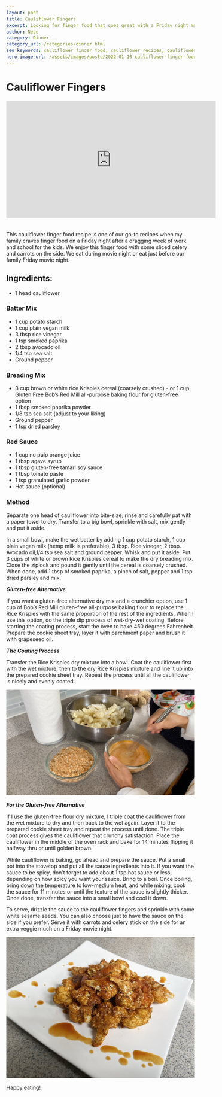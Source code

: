 ```yaml
---
layout: post
title: Cauliflower Fingers
excerpt: Looking for finger food that goes great with a Friday night movie? I got you covered.
author: Nece
category: Dinner
category_url: /categories/dinner.html
seo_keywords: cauliflower finger food, cauliflower recipes, cauliflower recipes healthy, vegan recipe, crispy cauliflower, cauliflower bites, cauliflower popcorn, cauliflower wings recipes, cauliflower wings vegan, comfort food, cauliflower recipes air fryer
hero-image-url: /assets/images/posts/2022-01-10-cauliflower-finger-food/cover-2.jpg
---
```


# Cauliflower Fingers

<div class="videoWrapper">
  <iframe width="560" height="315" src="https://www.youtube.com/embed/tZErcYgacTQ" title="YouTube video player" frameborder="0" allow="accelerometer; autoplay; clipboard-write; encrypted-media; gyroscope; picture-in-picture" allowfullscreen></iframe>
</div>
<br>

This cauliflower finger food recipe is one of our go-to recipes when my family craves finger food on a Friday night after a dragging week of work and school for the kids. We enjoy this finger food with some sliced celery and carrots on the side. We eat during movie night or eat just before our family Friday movie night.

## Ingredients:
* 1 head cauliflower

### Batter Mix
* 1 cup potato starch
* 1 cup plain vegan milk
* 3 tbsp rice vinegar
* 1 tsp smoked paprika
* 2 tbsp avocado oil
* 1/4 tsp sea salt
* Ground pepper

### Breading Mix
* 3 cup brown or white rice Krispies cereal (coarsely crushed) - or 1 cup Gluten Free Bob’s Red Mill all-purpose baking flour for gluten-free option
* 1 tbsp smoked paprika powder
* 1/8 tsp sea salt (adjust to your liking)
* Ground pepper
* 1 tsp dried parsley

### Red Sauce
* 1 cup no pulp orange juice
* 1 tbsp agave syrup
* 1 tbsp gluten-free tamari soy sauce
* 1 tbsp tomato paste
* 1 tsp granulated garlic powder
* Hot sauce (optional)

### Method
Separate one head of cauliflower into bite-size, rinse and carefully pat with a paper towel to dry. Transfer to a big bowl, sprinkle with salt, mix gently and put it aside.

In a small bowl, make the wet batter by adding 1 cup potato starch, 1 cup plain vegan milk (hemp milk is preferable), 3 tbsp. Rice vinegar, 2 tbsp. Avocado oil,1/4 tsp sea salt and ground pepper. Whisk and put it aside.
Put 3 cups of white or brown Rice Krispies cereal to make the dry breading mix. Close the ziplock and pound it gently until the cereal is coarsely crushed. When done, add 1 tbsp of smoked paprika, a pinch of salt, pepper and 1 tsp dried parsley and mix.

__*Gluten-free Alternative*__

If you want a gluten-free alternative dry mix and a crunchier option, use 1 cup of Bob’s Red Mill gluten-free all-purpose baking flour to replace the Rice Krispies with the same proportion of the rest of the ingredients. When I use this option, do the triple dip process of wet-dry-wet coating.
Before starting the coating process, start the oven to bake 450 degrees Fahrenheit.
Prepare the cookie sheet tray, layer it with parchment paper and brush it with grapeseed oil.

__*The Coating Process*__

Transfer the Rice Krispies dry mixture into a bowl. Coat the cauliflower first with the wet mixture, then to the dry Rice Krispies mixture and line it up into the prepared cookie sheet tray. Repeat the process until all the cauliflower is nicely and evenly coated.

![Everything Ready](/assets/images/posts/2022-01-10-cauliflower-finger-food/mid-process.jpg "Everything Ready")


__*For the Gluten-free Alternative*__

If I use the gluten-free flour dry mixture, I triple coat the cauliflower from the wet mixture to dry and then back to the wet again. Layer it to the prepared cookie sheet tray and repeat the process until done. The triple coat process gives the cauliflower that crunchy satisfaction.
Place the cauliflower in the middle of the oven rack and bake for 14 minutes flipping it halfway thru or until golden brown.

While cauliflower is baking, go ahead and prepare the sauce. Put a small pot into the stovetop and put all the sauce ingredients into it. If you want the sauce to be spicy, don’t forget to add about 1 tsp hot sauce or less, depending on how spicy you want your sauce. Bring to a boil. Once boiling, bring down the temperature to low-medium heat, and while mixing, cook the sauce for 11 minutes or until the texture of the sauce is slightly thicker. Once done, transfer the sauce into a small bowl and cool it down.

To serve, drizzle the sauce to the cauliflower fingers and sprinkle with some white sesame seeds. You can also choose just to have the sauce on the side if you prefer. Serve it with carrots and celery stick on the side for an extra veggie much on a Friday movie night.

![Cauliflower finger food](/assets/images/posts/2022-01-10-cauliflower-finger-food/cover.jpg "Cauliflower finger food")


Happy eating!
